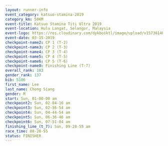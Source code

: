 ```yaml
---
layout: runner-info 
event_category: katsuo-stamina-2019 
category_km: 50KM 
event-title: Katsuo Stamina Titi Ultra 2019 
event-location: Hulu Langat, Selangor, Malaysia 
event-logo: https://res.cloudinary.com/dykbosktl/image/upload/v1573614825/Logo/Logo_p7ft6n.png
event-date: 03-15-2019 
checkpoint-name2: CP 1 (T-2) 
checkpoint-name3: CP 2 (T-3) 
checkpoint-name4: CP 3 (T-4) 
checkpoint-name5: CP 4 (T-5) 
checkpoint-name6: CP 5 (T-6) 
checkpoint-name8: Finishing Line (T-7) 
overall_rank: 183
gender_rank: 137
bib: 5106
first_name: Lee
last_name: Chong Siang
gender: M
start: Sun, 01-00-00 am
checkpoint2: Sun, 02-04-16 am
checkpoint3: Sun, 02-56-54 am
checkpoint4: Sun, 04-44-54 am
checkpoint5: Sun, 06-36-46 am
checkpoint6: Sun, 07-51-04 am
finishing_line_(t_7): Sun, 09-28-55 am
race_time: 08-28-55
status: FINISHER
---
```

